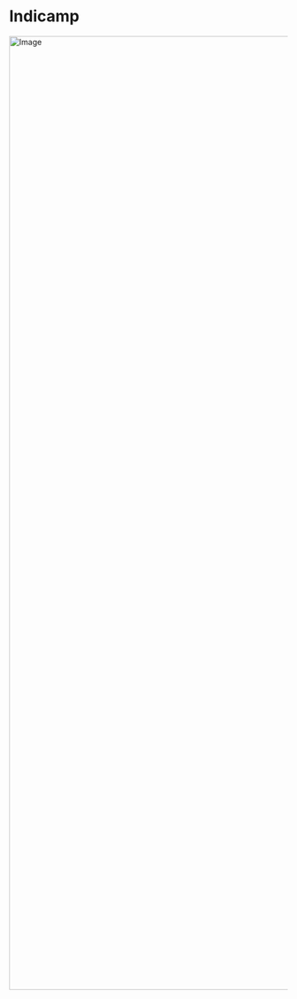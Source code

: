 # Indicamp

<img width="1723" alt="Image" src="https://github.com/user-attachments/assets/d861ec0b-0ff1-4210-85c7-0e228cc360e7" />
